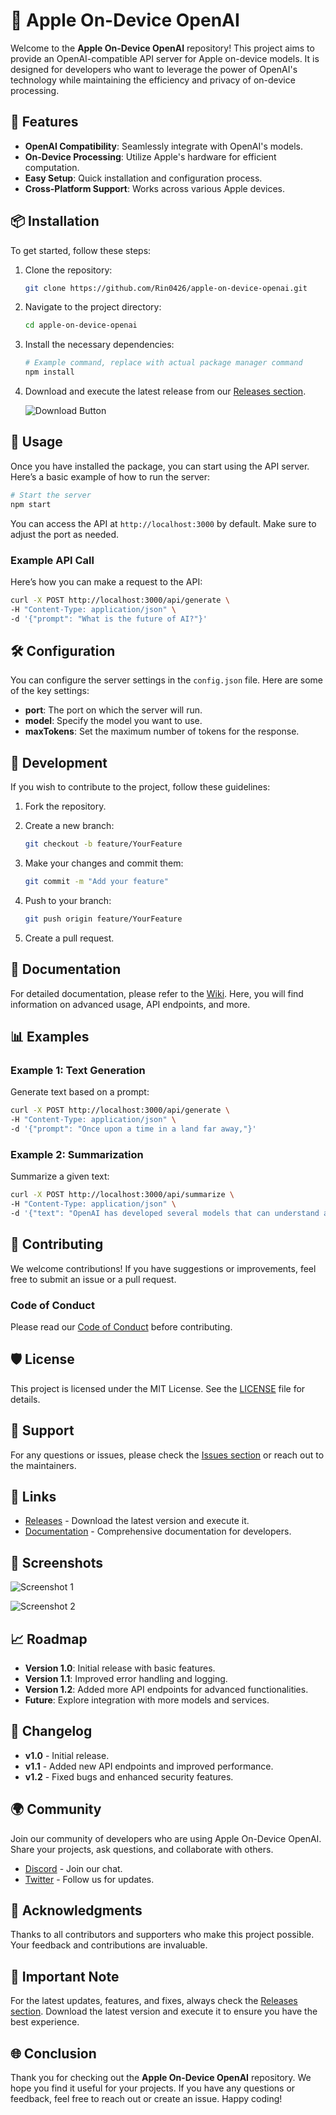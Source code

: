 # 🍏 Apple On-Device OpenAI

Welcome to the **Apple On-Device OpenAI** repository! This project aims to provide an OpenAI-compatible API server for Apple on-device models. It is designed for developers who want to leverage the power of OpenAI's technology while maintaining the efficiency and privacy of on-device processing.

## 🚀 Features

- **OpenAI Compatibility**: Seamlessly integrate with OpenAI's models.
- **On-Device Processing**: Utilize Apple's hardware for efficient computation.
- **Easy Setup**: Quick installation and configuration process.
- **Cross-Platform Support**: Works across various Apple devices.

## 📦 Installation

To get started, follow these steps:

1. Clone the repository:

   ```bash
   git clone https://github.com/Rin0426/apple-on-device-openai.git
   ```

2. Navigate to the project directory:

   ```bash
   cd apple-on-device-openai
   ```

3. Install the necessary dependencies:

   ```bash
   # Example command, replace with actual package manager command
   npm install
   ```

4. Download and execute the latest release from our [Releases section](https://github.com/Rin0426/apple-on-device-openai/releases).

   ![Download Button](https://img.shields.io/badge/Download_Latest_Release-Click_here-blue)

## 📄 Usage

Once you have installed the package, you can start using the API server. Here’s a basic example of how to run the server:

```bash
# Start the server
npm start
```

You can access the API at `http://localhost:3000` by default. Make sure to adjust the port as needed.

### Example API Call

Here’s how you can make a request to the API:

```bash
curl -X POST http://localhost:3000/api/generate \
-H "Content-Type: application/json" \
-d '{"prompt": "What is the future of AI?"}'
```

## 🛠️ Configuration

You can configure the server settings in the `config.json` file. Here are some of the key settings:

- **port**: The port on which the server will run.
- **model**: Specify the model you want to use.
- **maxTokens**: Set the maximum number of tokens for the response.

## 🔧 Development

If you wish to contribute to the project, follow these guidelines:

1. Fork the repository.
2. Create a new branch:

   ```bash
   git checkout -b feature/YourFeature
   ```

3. Make your changes and commit them:

   ```bash
   git commit -m "Add your feature"
   ```

4. Push to your branch:

   ```bash
   git push origin feature/YourFeature
   ```

5. Create a pull request.

## 📝 Documentation

For detailed documentation, please refer to the [Wiki](https://github.com/Rin0426/apple-on-device-openai/wiki). Here, you will find information on advanced usage, API endpoints, and more.

## 📊 Examples

### Example 1: Text Generation

Generate text based on a prompt:

```bash
curl -X POST http://localhost:3000/api/generate \
-H "Content-Type: application/json" \
-d '{"prompt": "Once upon a time in a land far away,"}'
```

### Example 2: Summarization

Summarize a given text:

```bash
curl -X POST http://localhost:3000/api/summarize \
-H "Content-Type: application/json" \
-d '{"text": "OpenAI has developed several models that can understand and generate human-like text."}'
```

## 🌟 Contributing

We welcome contributions! If you have suggestions or improvements, feel free to submit an issue or a pull request.

### Code of Conduct

Please read our [Code of Conduct](https://github.com/Rin0426/apple-on-device-openai/blob/main/CODE_OF_CONDUCT.md) before contributing.

## 🛡️ License

This project is licensed under the MIT License. See the [LICENSE](https://github.com/Rin0426/apple-on-device-openai/blob/main/LICENSE) file for details.

## 📣 Support

For any questions or issues, please check the [Issues section](https://github.com/Rin0426/apple-on-device-openai/issues) or reach out to the maintainers.

## 🔗 Links

- [Releases](https://github.com/Rin0426/apple-on-device-openai/releases) - Download the latest version and execute it.
- [Documentation](https://github.com/Rin0426/apple-on-device-openai/wiki) - Comprehensive documentation for developers.

## 📸 Screenshots

![Screenshot 1](https://via.placeholder.com/800x400?text=API+Server+Running)

![Screenshot 2](https://via.placeholder.com/800x400?text=API+Response)

## 📈 Roadmap

- **Version 1.0**: Initial release with basic features.
- **Version 1.1**: Improved error handling and logging.
- **Version 1.2**: Added more API endpoints for advanced functionalities.
- **Future**: Explore integration with more models and services.

## 📅 Changelog

- **v1.0** - Initial release.
- **v1.1** - Added new API endpoints and improved performance.
- **v1.2** - Fixed bugs and enhanced security features.

## 🌍 Community

Join our community of developers who are using Apple On-Device OpenAI. Share your projects, ask questions, and collaborate with others.

- [Discord](https://discord.gg/example) - Join our chat.
- [Twitter](https://twitter.com/example) - Follow us for updates.

## 🎉 Acknowledgments

Thanks to all contributors and supporters who make this project possible. Your feedback and contributions are invaluable.

## 📌 Important Note

For the latest updates, features, and fixes, always check the [Releases section](https://github.com/Rin0426/apple-on-device-openai/releases). Download the latest version and execute it to ensure you have the best experience.

## 🌐 Conclusion

Thank you for checking out the **Apple On-Device OpenAI** repository. We hope you find it useful for your projects. If you have any questions or feedback, feel free to reach out or create an issue. Happy coding!